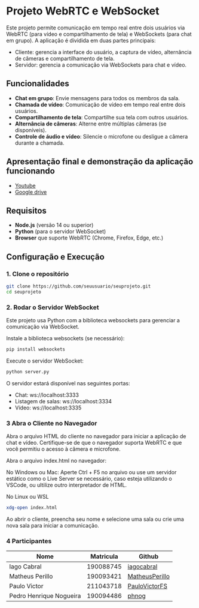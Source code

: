 # Projeto WebRTC e WebSocket

Este projeto permite comunicação em tempo real entre dois usuários via WebRTC (para vídeo e compartilhamento de tela) e WebSockets (para chat em grupo). A aplicação é dividida em duas partes principais:
- Cliente: gerencia a interface do usuário, a captura de vídeo, alternância de câmeras e compartilhamento de tela.
- Servidor: gerencia a comunicação via WebSockets para chat e vídeo.

## Funcionalidades
- **Chat em grupo**: Envie mensagens para todos os membros da sala.
- **Chamada de vídeo**: Comunicação de vídeo em tempo real entre dois usuários.
- **Compartilhamento de tela**: Compartilhe sua tela com outros usuários.
- **Alternância de câmeras**: Alterne entre múltiplas câmeras (se disponíveis).
- **Controle de áudio e vídeo**: Silencie o microfone ou desligue a câmera durante a chamada.

## Apresentação final e demonstração da aplicação funcionando
- [Youtube](https://youtu.be/7cLSSfWBGHA)
- [Google drive](https://drive.google.com/drive/folders/1rZlOLwlRr9bbd1CxPubnz81eIugvuflO?usp=sharing)

## Requisitos

- **Node.js** (versão 14 ou superior)
- **Python** (para o servidor WebSocket)
- **Browser** que suporte WebRTC (Chrome, Firefox, Edge, etc.)

## Configuração e Execução

### 1. Clone o repositório

```bash
git clone https://github.com/seuusuario/seuprojeto.git
cd seuprojeto
```

### 2. Rodar o Servidor WebSocket

Este projeto usa Python com a biblioteca websockets para gerenciar a comunicação via WebSocket.

Instale a biblioteca websockets (se necessário):

```bash
pip install websockets
```
Execute o servidor WebSocket:
```bash
python server.py
```

O servidor estará disponível nas seguintes portas:
- Chat: ws://localhost:3333
- Listagem de salas: ws://localhost:3334
- Vídeo: ws://localhost:3335

### 3 Abra o Cliente no Navegador
Abra o arquivo HTML do cliente no navegador para iniciar a aplicação de chat e vídeo. Certifique-se de que o navegador suporta WebRTC e que você permitiu o acesso à câmera e microfone.

Abra o arquivo index.html no navegador:

No Windows ou Mac:
Aperte Ctrl + F5 no arquivo ou use um servidor estático como o Live Server se necessário, caso esteja utilizando o VSCode, ou ultilize outro interpretador de HTML.

No Linux ou WSL
```bash
xdg-open index.html
```
Ao abrir o cliente, preencha seu nome e selecione uma sala ou crie uma nova sala para iniciar a comunicação.


### 4 Participantes



| Nome            | Matricula | Github |
| --------------- | --------- | ------ |
| Iago Cabral     | 190088745      | [iagocabral](https://github.com/iagocabral)   |
| Matheus Perillo |      190093421     |  [MatheusPerillo](https://github.com/MatheusPerillo)      |
| Paulo Victor    |    211043718       |     [PauloVictorFS](https://github.com/PauloVictorFS)   |
| Pedro Henrique Nogueira                |     190094486      |    [phnog](https://github.com/phnog)    |
